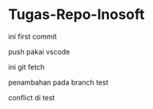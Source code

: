 # Tugas-Repo-Inosoft

ini first commit

push pakai vscode

ini git fetch

penambahan pada branch test

conflict di test
